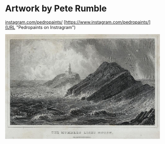 # Artwork by Pete Rumble
[instagram.com/pedropaints/](https://www.instagram.com/pedropaints/)
[https://www.instagram.com/pedropaints/](URL "Pedropaints on Instragram")

![Alt text](/images/mumhead.jpg "a title")

